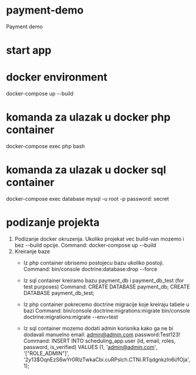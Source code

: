 # payment-demo
Payment demo

# start app

# docker environment
docker-compose up --build

# komanda za ulazak u docker php container
docker-compose exec php bash

# komanda za ulazak u docker sql container
docker-compose exec database mysql -u root -p
password: secret

# podizanje projekta
1. Podizanje docker okruzenja. Ukoliko projekat vec build-van mozemo i bez --build opcije.
    Command:
    docker-compose up --build
2. Kreiranje baze
   - Iz php container obrisemo postojecu bazu ukoliko postoji.
        Command:
        bin/console doctrine:database:drop --force
   - Iz sql container kreiramo bazu payment_db i payment_db_test (for test purposes)
        Command:
        CREATE DATABASE payment_db;
        CREATE DATABASE payment_db_test;

   - Iz php container pokrecemo doctrine migracije koje kreiraju tabele u bazi
        Command:
        bin/console doctrine:migrations:migrate
        bin/console doctrine:migrations:migrate --env=test

   - Iz sql container mozemo dodati admin korisnika kako ga ne bi dodavali manuelno
          email: admin@admin.com 
          password:Test123!
          Command:
          INSERT INTO scheduling_app.user (id, email, roles, password, is_verified) VALUES (1, 'admin@admin.com', '["ROLE_ADMIN"]', '$2y$13$OqnEzS6wYr0RlzTwkaCbi.cuRPslch.CTNi.RTqdgnkzln6i/fOja', 1);
            
